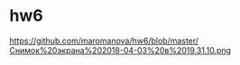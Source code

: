 # hw6
https://github.com/maromanova/hw6/blob/master/Снимок%20экрана%202018-04-03%20в%2019.31.10.png
